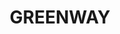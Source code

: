 ---
lastmod: '2025-04-06T06:05:20+00:00'
latitude: -35.41891
layout: suburb
longitude: 149.063805
postcode: '2900'
state: ACT
title: GREENWAY
url: /act/greenway/
---